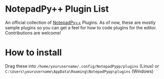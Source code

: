 # NotepadPy++ Plugin List
An official collection of [NotepadPy++](https://github.com/hotlandsoftware/notepadpypp-plugins) Plugins. As of now, these are mostly sample plugins so you can get a feel for how to code plugins for the editor. Contributions are welcome!

# How to install
Drag these into `/home/yourusername/.config/NotepadPypp/plugins` (Linux) or `C:\Users\yourusername\AppData\Roaming\NotepadPypp\plugins` (Windows)